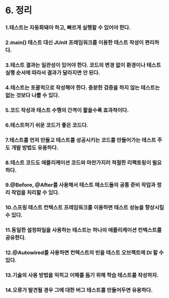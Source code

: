 # 6. 정리
### 1.테스트는 자동화돼야 하고, 빠르게 실행할 수 있어야 한다.
### 2.main() 테스트 대신 JUnit 프레임워크를 이용한 테스트 작성이 편리하다.
### 3.테스트 결과는 일관성이 있어야 한다. 코드의 변경 없이 환경이나 테스트 실행 순서에 따라서 결과가 달라지면 안 된다.
### 4.테스트는 포괄적으로 작성해야 한다. 충분한 검증을 하지 않는 테스트는 없는 것보다 나쁠 수 있다.
### 5.코드 작성과 테스트 수행의 간격이 짧을수록 효과적이다.
### 6.테스트하기 쉬운 코드가 좋은 코드다.
### 7.테스트를 먼저 만들고 테스트를 성공시키는 코드를 만들어가는 테스트 주도 개발 방법도 유용하다.
### 8.테스트 코드도 애플리케이션 코드와 마찬가지러 적절한 리팩토링이 필요하다.
### 9.@Before, @After를 사용해서 테스트 메소드들의 공통 준비 작업과 정리 작업을 처리할 수 있다.
### 10.스프링 테스트 컨텍스트 프레임워크를 이용하면 테스트 성능을 향상시킬 수 있다.
### 11.동일한 설정파일을 사용하는 테스트는 하나의 애플리케이션 컨텍스트를 공유한다.
### 12.@Autowired를 사용하면 컨텍스트의 빈을 테스트 오브젝트에 DI 할 수 있다.
### 13.기술의 사용 방법을 익히고 이해를 돕기 위해 학습 테스트를 작성하자.
### 14.오류가 발견될 경우 그에 대한 버그 테스트를 만들어두면 유용하다.
